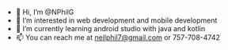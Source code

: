 - 👋 Hi, I’m @NPhilG
- 👀 I’m interested in web development and mobile development
- 🌱 I’m currently learning android studio with java and kotlin
- 📫 You can reach me at neilphil7@gmail.com or 757-708-4742
